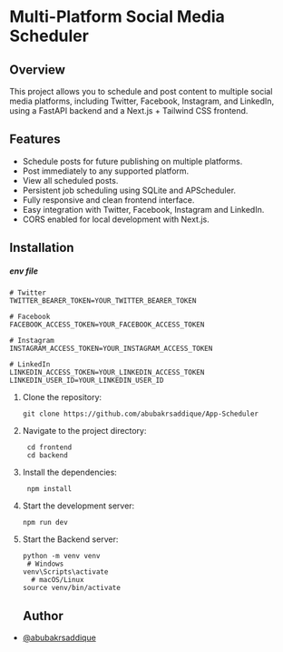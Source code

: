 # Multi-Platform Social Media Scheduler

## Overview

This project allows you to schedule and post content to multiple social media platforms, including Twitter, Facebook, Instagram, and LinkedIn, using a FastAPI backend and a Next.js + Tailwind CSS frontend.

## Features

- Schedule posts for future publishing on multiple platforms.
- Post immediately to any supported platform.
- View all scheduled posts.
- Persistent job scheduling using SQLite and APScheduler.
- Fully responsive and clean frontend interface.
- Easy integration with Twitter, Facebook, Instagram and LinkedIn.
- CORS enabled for local development with Next.js.

## Installation

##### env file

```shell
# Twitter
TWITTER_BEARER_TOKEN=YOUR_TWITTER_BEARER_TOKEN

# Facebook
FACEBOOK_ACCESS_TOKEN=YOUR_FACEBOOK_ACCESS_TOKEN

# Instagram
INSTAGRAM_ACCESS_TOKEN=YOUR_INSTAGRAM_ACCESS_TOKEN

# LinkedIn
LINKEDIN_ACCESS_TOKEN=YOUR_LINKEDIN_ACCESS_TOKEN
LINKEDIN_USER_ID=YOUR_LINKEDIN_USER_ID

```

1. Clone the repository:

   ```shell
   git clone https://github.com/abubakrsaddique/App-Scheduler

   ```

2. Navigate to the project directory:

   ```shell
    cd frontend
    cd backend

   ```

3. Install the dependencies:

   ```shell
    npm install

   ```

4. Start the development server:

   ```shell
   npm run dev

   ```

5. Start the Backend server:

   ```shell
   python -m venv venv
    # Windows
   venv\Scripts\activate
     # macOS/Linux
   source venv/bin/activate
   ```

   ## Author

- [@abubakrsaddique](https://github.com/abubakrsaddique)

